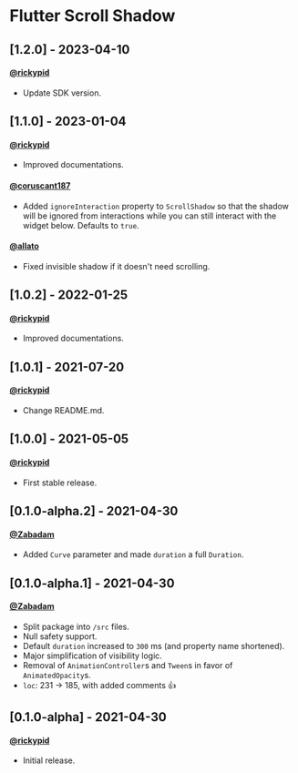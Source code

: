 # Flutter Scroll Shadow

## [1.2.0] - 2023-04-10
#### [@rickypid](https://github.com/rickypid)

* Update SDK version.

## [1.1.0] - 2023-01-04
#### [@rickypid](https://github.com/rickypid)
- Improved documentations.

#### [@coruscant187](https://github.com/coruscant187)
- Added `ignoreInteraction` property to `ScrollShadow` so that the shadow will be ignored from interactions while you can still interact with the widget below. Defaults to `true`.

#### [@allato](https://github.com/allato)
- Fixed invisible shadow if it doesn't need scrolling.

## [1.0.2] - 2022-01-25
#### [@rickypid](https://github.com/rickypid)
- Improved documentations.

## [1.0.1] - 2021-07-20
#### [@rickypid](https://github.com/rickypid)
- Change README.md.

## [1.0.0] - 2021-05-05
#### [@rickypid](https://github.com/rickypid)
- First stable release.

## [0.1.0-alpha.2] - 2021-04-30
#### [@Zabadam](https://github.com/zabadam)
- Added `Curve` parameter and made `duration` a full `Duration`.

## [0.1.0-alpha.1] - 2021-04-30
#### [@Zabadam](https://github.com/zabadam)
- Split package into `/src` files.
- Null safety support.
- Default `duration` increased to `300` ms (and property name shortened).
- Major simplification of visibility logic.
- Removal of `AnimationController`s and `Tween`s in favor of `AnimatedOpacity`s.
- `loc`: 231 -> 185, with added comments 👍

## [0.1.0-alpha] - 2021-04-30
#### [@rickypid](https://github.com/rickypid)
- Initial release.